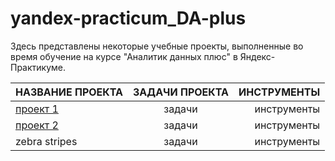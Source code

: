 # yandex-practicum_DA-plus
Здесь представлены некоторые учебные проекты, выполненные во время обучение на курсе "Аналитик данных плюс" в Яндекс-Практикуме.

[1]: http://example.com/ "заголовок"
[2]: http://example.com/ "заголовок"
[1]: http://example.com/ "заголовок"
[1]: http://example.com/ "заголовок"
[1]: http://example.com/ "заголовок"
[1]: http://example.com/ "заголовок"
[1]: http://example.com/ "заголовок"
[1]: http://example.com/ "заголовок"
[1]: http://example.com/ "заголовок"

| НАЗВАНИЕ ПРОЕКТА | ЗАДАЧИ ПРОЕКТА | ИНСТРУМЕНТЫ |
|:------------- |:---------------:| -------------:|
| [проект 1][1]     | задачи | инструменты |
| [проект 2][2]      | задачи | инструменты |
| zebra stripes | задачи | инструменты|
